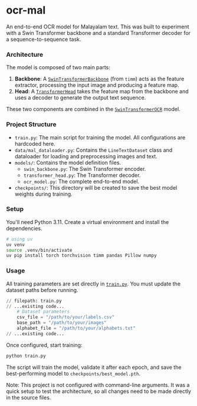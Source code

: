 # ocr-mal

An end-to-end OCR model for Malayalam text. This was built to experiment with a Swin Transformer backbone and a standard Transformer decoder for a sequence-to-sequence task.

### Architecture

The model is composed of two main parts:

1.  **Backbone**: A [`SwinTransformerBackbone`](models/swin_backbone.py) (from `timm`) acts as the feature extractor, processing the input image and producing a feature map.
2.  **Head**: A [`TransformerHead`](models/transformer_head.py) takes the feature map from the backbone and uses a decoder to generate the output text sequence.

These two components are combined in the [`SwinTransformerOCR`](models/ocr_model.py) model.

### Project Structure

-   `train.py`: The main script for training the model. All configurations are hardcoded here.
-   `data/mal_dataloader.py`: Contains the `LineTextDataset` class and dataloader for loading and preprocessing images and text.
-   `models/`: Contains the model definition files.
    -   `swin_backbone.py`: The Swin Transformer encoder.
    -   `transformer_head.py`: The Transformer decoder.
    -   `ocr_model.py`: The complete end-to-end model.
-   `checkpoints/`: This directory will be created to save the best model weights during training.

### Setup

You'll need Python 3.11. Create a virtual environment and install the dependencies.

```sh
# using uv
uv venv
source .venv/bin/activate
uv pip install torch torchvision timm pandas Pillow numpy
```

### Usage

All training parameters are set directly in [`train.py`](train.py). You must update the dataset paths before running.

```python
// filepath: train.py
// ...existing code...
    # Dataset parameters
    csv_file = "/path/to/your/labels.csv"
    base_path = "/path/to/your/images"
    alphabet_file = "/path/to/your/alphabets.txt"
// ...existing code...
```

Once configured, start training:

```sh
python train.py
```

The script will train the model, validate it after each epoch, and save the best-performing model to `checkpoints/best_model.pth`.

Note: This project is not configured with command-line arguments. It was a quick setup to test the architecture, so all changes need to be made directly in the source files.